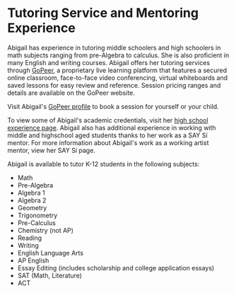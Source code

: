 # Tutoring Service and Mentoring Experience

Abigail has experience in tutoring middle schoolers and high schoolers in math subjects ranging from pre-Algebra to calculus. She is also proficient in many English and writing courses. Abigail offers her tutoring services through [GoPeer](https://gopeer.org/profile/5db4d6da8f188f5481853b3b), a proprietary live learning platform that features a secured online classroom, face-to-face video conferencing, virtual whiteboards and saved lessons for easy review and reference. Session pricing ranges and details are available on the GoPeer website.

Visit Abigail's [GoPeer profile](https://gopeer.org/profile/5db4d6da8f188f5481853b3b) to book a session for yourself or your child.

To view some of Abigail's academic credentials, visit her [high school experience page](./highschoolExp.html). Abigail also has additional experience in working with middle and highschool aged students thanks to her work as a SAY Sí mentor. For more information about Abigail's work as a working artist mentor, view her SAY Sí page. 

Abigail is available to tutor K-12 students in the following subjects:

<p>
<ul>
  <li>Math</li>
  <li>Pre-Algebra</li>
  <li>Algebra 1</li>
  <li>Algebra 2</li>
  <li>Geometry</li>
  <li>Trigonometry</li>
  <li>Pre-Calculus</li>
  <li>Chemistry (not AP)</li>
  <li>Reading</li>
  <li>Writing</li>
  <li>English Language Arts</li>
  <li>AP English</li>
  <li>Essay Editing (includes scholarship and college application essays)</li>
  <li>SAT (Math, Literature)</li>
  <li>ACT</li>
</ul>
</p>
  
